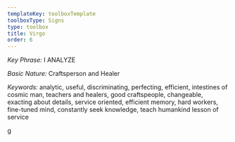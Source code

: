 ```yaml
---
templateKey: toolboxTemplate
toolboxType: Signs
type: toolbox
title: Virgo
order: 6
---
```

_Key Phrase:_ I ANALYZE



_Basic Nature:_ Craftsperson and Healer



_Keywords:_ analytic, useful, discriminating, perfecting, efficient, intestines of cosmic man, teachers and healers, good craftspeople, changeable, exacting about details, service oriented, efficient memory, hard workers, fine-tuned mind, constantly seek knowledge, teach humankind lesson of service

g
